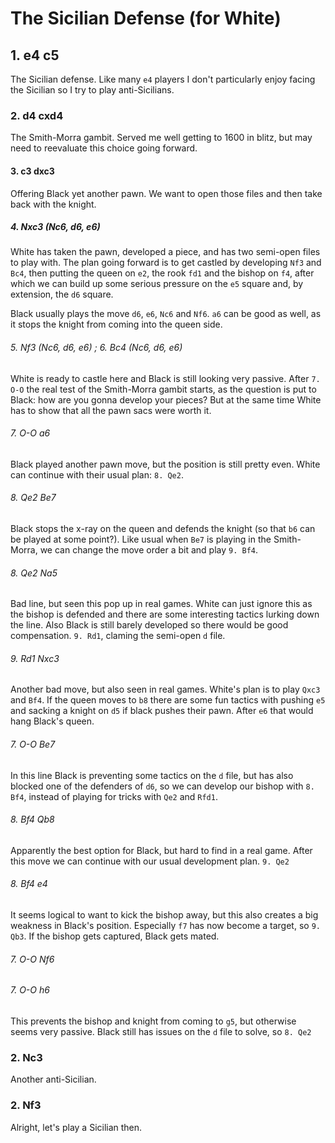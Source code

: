 # The Sicilian Defense (for White)

## 1. e4 c5

The Sicilian defense. Like many `e4` players I don't particularly enjoy 
facing the Sicilian so I try to play anti-Sicilians.

### 2. d4 cxd4

The Smith-Morra gambit. Served me well getting to 1600 in blitz, but may need
to reevaluate this choice going forward.

#### 3. c3 dxc3

Offering Black yet another pawn. We want to open those files and then take 
back with the knight.

##### 4. Nxc3 (Nc6, d6, e6)

White has taken the pawn, developed a piece, and has two semi-open files to
play with. The plan going forward is to get castled by developing `Nf3` and
`Bc4`, then putting the queen on `e2`, the rook `fd1` and the bishop on `f4`,
after which we can build up some serious pressure on the `e5` square and, by
extension, the `d6` square.

Black usually plays the move `d6`, `e6`, `Nc6` and `Nf6`. `a6` can be good as
well, as it stops the knight from coming into the queen side.

###### 5. Nf3 (Nc6, d6, e6) ; 6. Bc4 (Nc6, d6, e6) 

White is ready to castle here and Black is still looking very passive. After
`7. O-O` the real test of the Smith-Morra gambit starts, as the question is put
to Black: how are you gonna develop your pieces? But at the same time White has
to show that all the pawn sacs were worth it. 

###### 7. O-O a6

Black played another pawn move, but the position is still pretty even. White 
can continue with their usual plan: `8. Qe2`.

###### 8. Qe2 Be7 

Black stops the x-ray on the queen and defends the knight (so that `b6` can be
played at some point?). Like usual when `Be7` is playing in the Smith-Morra, we can 
change the move order a bit and play `9. Bf4`.

###### 8. Qe2 Na5 

Bad line, but seen this pop up in real games. White can just ignore this as the
bishop is defended and there are some interesting tactics lurking down the
line. Also Black is still barely developed so there would be good compensation.
`9. Rd1`, claming the semi-open `d` file.

###### 9. Rd1 Nxc3

Another bad move, but also seen in real games. White's plan is to play `Qxc3`
and `Bf4`.  If the queen moves to `b8` there are some fun tactics with pushing
`e5` and sacking a knight on `d5` if black pushes their pawn. After `e6` that
would hang Black's queen.


###### 7. O-O Be7

In this line Black is preventing some tactics on the `d` file, but has also
blocked one of the defenders of `d6`, so we can develop our bishop with `8.
Bf4`, instead of playing for tricks with `Qe2` and `Rfd1`.

###### 8. Bf4 Qb8

Apparently the best option for Black, but hard to find in a real game. After this 
move we can continue with our usual development plan. `9. Qe2`

###### 8. Bf4 e4

It seems logical to want to kick the bishop away, but this also creates a big
weakness in Black's position. Especially `f7` has now become a target, so `9.
Qb3`. If the bishop gets captured, Black gets mated.

###### 7. O-O Nf6

###### 7. O-O h6

This prevents the bishop and knight from coming to `g5`, but otherwise seems 
very passive. Black still has issues on the `d` file to solve, so `8. Qe2`


### 2. Nc3

Another anti-Sicilian.

### 2. Nf3

Alright, let's play a Sicilian then.

